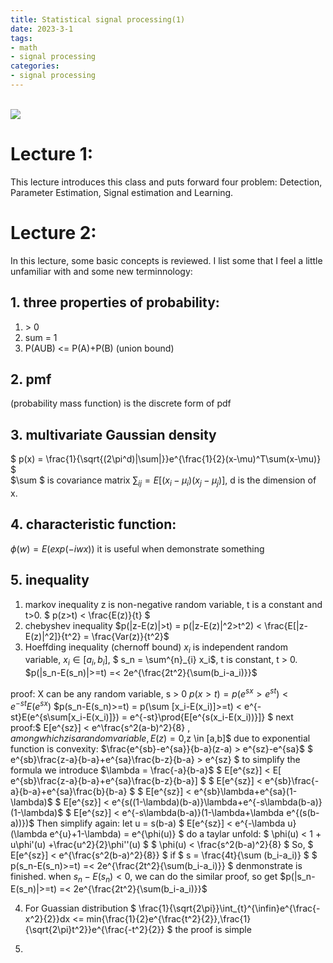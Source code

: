 ```yaml
---
title: Statistical signal processing(1)
date: 2023-3-1
tags:
- math
- signal processing
categories:
- signal processing
---
```

<link rel="stylesheet" href="https://cdnjs.cloudflare.com/ajax/libs/KaTeX/0.5.1/katex.min.css">

<link rel="stylesheet" href="https://cdn.jsdelivr.net/github-markdown-css/2.2.1/github-markdown.css"/>

\
<a href="https://sm.ms/image/SgP2BX8enLwzRtC" target="_blank"><img src="https://s2.loli.net/2023/03/01/SgP2BX8enLwzRtC.png" ></a>

# Lecture 1:
This lecture introduces this class and puts forward four problem: Detection, Parameter Estimation, Signal estimation and Learning.

# Lecture 2:
In this lecture, some basic concepts is reviewed.
I list some that I feel a little unfamiliar with and some new terminnology:
## 1. three properties of probability: 
1.  \> 0
2. sum = 1
3. P(AUB) <= P(A)+P(B)  (union bound)
## 2. pmf
(probability mass function) is the discrete form of pdf
## 3. multivariate Gaussian density 
$ p(x) = \frac{1}{\sqrt{(2\pi^d)|\sum|}}e^{\frac{1}{2}(x-\mu)^T\sum(x-\mu)} $
\
$\sum $ is covariance matrix $\sum_{ij} = E[(x_i-\mu_i)(x_j-\mu_j)]$, d is the dimension of x.
## 4. characteristic function:
$\phi(w) = E(exp(-iwx))$ it is useful when demonstrate something
## 5. inequality
1. markov inequality
z is non-negative random variable, t is a constant and t>0.
$ p(z>t) < \frac{E(z)}{t}  $
2. chebyshev inequality
$p(|z-E(z)|>t) = p(|z-E(z)|^2>t^2) < \frac{E[|z-E(z)|^2]}{t^2} = \frac{Var(z)}{t^2}$
3. Hoeffding inequality (chernoff bound)
$x_i$ is independent random variable, $x_i \in [a_i,b_i]$, $ s_n = \sum^{n}_{i} x_i$, t is constant, t > 0.
$p(|s_n-E(s_n)|>=t) =< 2e^{\frac{2t^2}{\sum(b_i-a_i)}}$

proof:
X can be any random variable, s > 0
$p(x>t) = p(e^{sx}>e^{st}) < e^{-st}E(e^{sx})$
$p(s_n-E(s_n)>=t) = p(\sum [x_i-E(x_i)]>=t) < e^{-st}E(e^{s\sum[x_i-E(x_i)]}) = e^{-st}\prod{E[e^{s(x_i-E(x_i))}]} $
next proof:$ E[e^{sz}] < e^\frac{s^2(a-b)^2}{8} $,among which z is a random variable, E(z) = 0,$z \in [a,b]$
due to  exponential function is convexity:
$\frac{e^{sb}-e^{sa}}{b-a}(z-a) > e^{sz}-e^{sa}$
$ e^{sb}\frac{z-a}{b-a}+e^{sa}\frac{b-z}{b-a} > e^{sz} $
to simplify the formula we introduce $\lambda = \frac{-a}{b-a}$
$ E[e^{sz}] < E[ e^{sb}\frac{z-a}{b-a}+e^{sa}\frac{b-z}{b-a}] $
$ E[e^{sz}] < e^{sb}\frac{-a}{b-a}+e^{sa}\frac{b}{b-a} $
$ E[e^{sz}] < e^{sb}\lambda+e^{sa}(1-\lambda)$
$ E[e^{sz}] < e^{s((1-\lambda)(b-a)}\lambda+e^{-s\lambda(b-a)}(1-\lambda)$
$ E[e^{sz}] < e^{-s\lambda(b-a)}(1-\lambda+\lambda e^{(s(b-a))})$
Then simplify again: let u = s(b-a)
$ E[e^{sz}] < e^{-\lambda u}(\lambda e^{u}+1-\lambda) = e^{\phi(u)} $
do a taylar unfold:
$ \phi(u) < 1 + u\phi'(u) +\frac{u^2}{2}\phi''(u) $
$ \phi(u) < \frac{s^2(b-a)^2}{8} $
So,
$ E[e^{sz}] < e^{\frac{s^2(b-a)^2}{8}} $
if $ s = \frac{4t}{\sum (b_i-a_i)} $
$ p(s_n-E(s_n)>=t) =< 2e^{\frac{2t^2}{\sum(b_i-a_i)}} $
denmonstrate is finished.
when $s_n-E(s_n)<0$, we can do the similar proof, so get $p(|s_n-E(s_n)|>=t) =< 2e^{\frac{2t^2}{\sum(b_i-a_i)}}$

4. For Guassian distribution
$ \frac{1}{\sqrt{2\pi}}\int_{t}^{\infin}e^{\frac{-x^2}{2}}dx <= min{\frac{1}{2}e^{\frac{t^2}{2}},\frac{1}{\sqrt{2\pi}t^2}}e^{\frac{-t^2}{2}} $
the proof is simple

5. 
